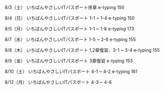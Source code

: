 8/3（土）
いちばんやさしいITパスポート序章
e-typing 150

8/4（日）
いちばんやさしいITパスポート 1-1 ~ 1-4
e-typing 150

8/5（月）
いちばんやさしいITパスポート 1-1 ~ 1-8
e-typing 173

8/7（水）
いちばんやさしいITパスポート 1-5 ~ 2-6
e-typing 155

8/8（木）
いちばんやさしいITパスポート 1,2章復習、3-1 ~ 3-4
e-typing 155

8/9（金）
いちばんやさしいITパスポート 3章復習
e-typing 153

8/10（土）
いちばんやさしいITパスポート 4-1 ~ 4-2
e-typing 161

8/12（月）
いちばんやさしいITパスポート 4-3 ~ 4-6